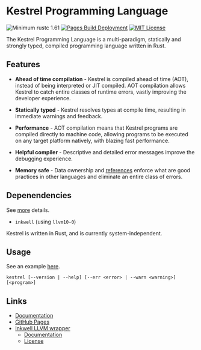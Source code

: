# Kestrel Programming Language
![Minimum rustc 1.61](https://img.shields.io/badge/rustc-1.61%2B-red)
[![Pages Build Deployment](https://github.com/EricLBuehler/Kestrel-Programming-Language/actions/workflows/pages/pages-build-deployment/badge.svg)](https://github.com/EricLBuehler/Kestrel-Programming-Language/actions/workflows/pages/pages-build-deployment)
[![MIT License](https://img.shields.io/badge/License-MIT-yellow)](https://github.com/EricLBuehler/Kestrel-Programming-Language/blob/master/LICENSE)

The Kestrel Programming Language is a multi-paradigm, statically and strongly typed, compiled programming language written in Rust.

## Features
- **Ahead of time compilation** - Kestrel is compiled ahead of time (AOT), instead of being interpreted or JIT compiled. AOT compilation allows Kestrel to catch entire classes of runtime errors, vastly improving the developer experience.

- **Statically typed** - Kestrel resolves types at compile time, resulting in immediate warnings and feedback.

- **Performance** - AOT compilation means that Kestrel programs are compiled directly to machine code, allowing programs to be executed on any target platform natively, with blazing fast performance.

- **Helpful compiler** - Descriptive and detailed error messages improve the debugging experience.

- **Memory safe** - Data ownership and [references](https://github.com/EricLBuehler/Kestrel-Programming-Language/blob/master/docs/references.md) enforce what are good practices in other languages and eliminate an entire class of errors.

## Depenendencies
See [more](https://github.com/EricLBuehler/Kestrel-Programming-Language/blob/master/Cargo.toml) details.
- ```inkwell``` (using ```llvm10-0```)

Kestrel is written in Rust, and is currently system-independent.

## Usage
See an example [here](https://github.com/EricLBuehler/Kestrel-Programming-Language/blob/master/program.ke).

```kestrel [--version | --help] [--err <error> | --warn <warning>] [<program>]```


## Links
- [Documentation](https://github.com/EricLBuehler/Kestrel-Programming-Language/tree/master/docs/)
- [GitHub Pages](https://ericlbuehler.github.io/Kestrel-Programming-Language/)
- [Inkwell LLVM wrapper](https://github.com/TheDan64/inkwell)
    - [Documentation](https://thedan64.github.io/inkwell/inkwell/index.html)
    - [License](https://github.com/TheDan64/inkwell/blob/master/LICENSE)